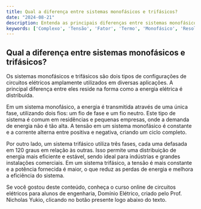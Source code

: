 ```yaml
---
title: Qual a diferença entre sistemas monofásicos e trifásicos?
date: "2024-08-21"
description: Entenda as principais diferenças entre sistemas monofásicos e trifásicos em circuitos elétricos.
keywords: ['Complexo', 'Tensão', 'Fator', 'Termo', 'Monofásico', 'Resolvido', 'Iniciais']
---
```


## Qual a diferença entre sistemas monofásicos e trifásicos?

Os sistemas monofásicos e trifásicos são dois tipos de configurações de circuitos elétricos amplamente utilizados em diversas aplicações. A principal diferença entre eles reside na forma como a energia elétrica é distribuída.

Em um sistema monofásico, a energia é transmitida através de uma única fase, utilizando dois fios: um fio de fase e um fio neutro. Este tipo de sistema é comum em residências e pequenas empresas, onde a demanda de energia não é tão alta. A tensão em um sistema monofásico é constante e a corrente alterna entre positiva e negativa, criando um ciclo completo.

Por outro lado, um sistema trifásico utiliza três fases, cada uma defasada em 120 graus em relação às outras. Isso permite uma distribuição de energia mais eficiente e estável, sendo ideal para indústrias e grandes instalações comerciais. Em um sistema trifásico, a tensão é mais constante e a potência fornecida é maior, o que reduz as perdas de energia e melhora a eficiência do sistema.

Se você gostou deste conteúdo, conheça o curso online de circuitos elétricos para alunos de engenharia, Domínio Elétrico, criado pelo Prof. Nicholas Yukio, clicando no botão presente logo abaixo do texto.